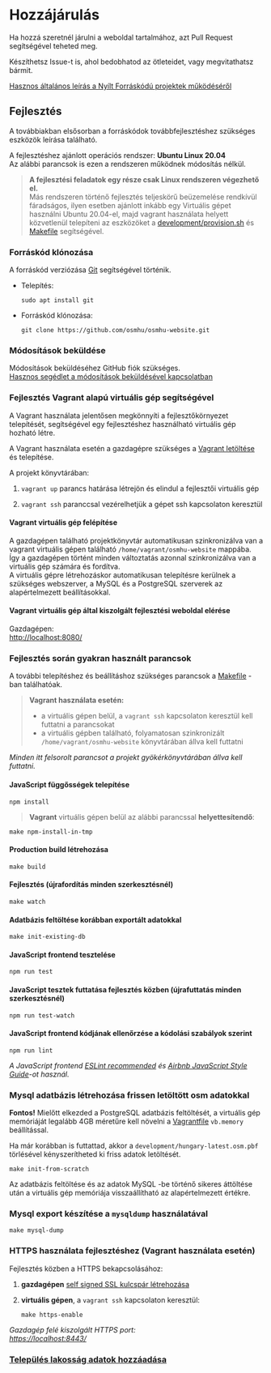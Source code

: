 # Hozzájárulás

Ha hozzá szeretnél járulni a weboldal tartalmához, azt Pull Request segítségével teheted meg.

Készíthetsz Issue-t is, ahol bedobhatod az ötleteidet, vagy megvitathatsz bármit.

[Hasznos általános leírás a Nyílt Forráskódú projektek működéséről](https://opensource.guide/hu/how-to-contribute/)

## Fejlesztés

A továbbiakban elsősorban a forráskódok továbbfejlesztéshez szükséges eszközök leírása található.

A fejlesztéshez ajánlott operációs rendszer: **Ubuntu Linux 20.04**  
Az alábbi parancsok is ezen a rendszeren működnek módosítás nélkül.

> **A fejlesztési feladatok egy része csak Linux rendszeren végezhető el.**  
> Más rendszeren történő fejlesztés teljeskörű beüzemelése rendkívül fáradságos,
> ilyen esetben ajánlott inkább egy Virtuális gépet használni Ubuntu 20.04-el, majd vagrant használata helyett
> közvetlenül telepíteni az eszközöket a [development/provision.sh](development/provision.sh)
> és [Makefile](Makefile) segítségével.

### Forráskód klónozása

A forráskód verziózása [Git] segítségével történik.

- Telepítés:

    ```shell
    sudo apt install git
    ```

- Forráskód klónozása:

    ```shell
    git clone https://github.com/osmhu/osmhu-website.git
    ```

### Módosítások beküldése

Módosítások beküldéséhez GitHub fiók szükséges.  
[Hasznos segédlet a módosítások beküldésével kapcsolatban]

### Fejlesztés Vagrant alapú virtuális gép segítségével

A Vagrant használata jelentősen megkönnyíti a fejlesztőkörnyezet telepítését,
segítségével egy fejlesztéshez használható virtuális gép hozható létre.

A Vagrant használata esetén a gazdagépre szükséges a [Vagrant letöltése] és telepítése.

A projekt könyvtárában:

1. `vagrant up` parancs határása létrejön és elindul a fejlesztői virtuális gép

2. `vagrant ssh` paranccsal vezérelhetjük a gépet ssh kapcsolaton keresztül

#### Vagrant virtuális gép felépítése

A gazdagépen található projektkönyvtár automatikusan szinkronizálva van a vagrant virtuális gépen található
`/home/vagrant/osmhu-website` mappába.  
Így a gazdagépen történt minden változtatás azonnal szinkronizálva van a virtuális gép számára és fordítva.  
A virtuális gépre létrehozáskor automatikusan telepítésre kerülnek a szükséges webszerver, a MySQL és a
PostgreSQL szerverek az alapértelmezett beállításokkal.

#### Vagrant virtuális gép által kiszolgált fejlesztési weboldal elérése

Gazdagépen:  
[http://localhost:8080/](http://localhost:8080/)

### Fejlesztés során gyakran használt parancsok

A további telepítéshez és beállításhoz szükséges parancsok a [Makefile](Makefile) -ban találhatóak.

> **Vagrant használata esetén:**
>
> - a virtuális gépen belül, a `vagrant ssh` kapcsolaton keresztül kell futtatni a parancsokat
> - a virtuális gépben található, folyamatosan szinkronizált `/home/vagrant/osmhu-website` könyvtárában
>   állva kell futtatni

*Minden itt felsorolt parancsot a projekt gyökérkönyvtárában állva kell futtatni.*

#### JavaScript függősségek telepítése

```shell
npm install
```

> **Vagrant** virtuális gépen belül az alábbi parancssal **helyettesítendő**:

```shell
make npm-install-in-tmp
```

#### Production build létrehozása

```shell
make build
```

#### Fejlesztés (újrafordítás minden szerkesztésnél)

```shell
make watch
```

#### Adatbázis feltöltése korábban exportált adatokkal

```shell
make init-existing-db
```

#### JavaScript frontend tesztelése

```shell
npm run test
```

#### JavaScript tesztek futtatása fejlesztés közben (újrafuttatás minden szerkesztésnél)

```shell
npm run test-watch
```

#### JavaScript frontend kódjának ellenőrzése a kódolási szabályok szerint

```shell
npm run lint
```

*A JavaScript frontend [ESLint recommended] és [Airbnb JavaScript Style Guide]-ot használ.*

### Mysql adatbázis létrehozása frissen letöltött osm adatokkal  

**Fontos!** Mielőtt elkezded a PostgreSQL adatbázis feltöltését, a virtuális gép memóriáját
legalább 4GB méretűre kell növelni a [Vagrantfile](Vagrantfile) `vb.memory` beállítással.

Ha már korábban is futtattad, akkor a `development/hungary-latest.osm.pbf` törlésével kényszerítheted ki
friss adatok letöltését.

```shell
make init-from-scratch
```

Az adatbázis feltöltése és az adatok MySQL -be történő sikeres áttöltése után a virtuális gép memóriája
visszaállítható az alapértelmezett értékre.

### Mysql export készítése a `mysqldump` használatával

```shell
make mysql-dump
```

### HTTPS használata fejlesztéshez (Vagrant használata esetén)

Fejlesztés közben a HTTPS bekapcsolásához:

1. **gazdagépen** [self signed SSL kulcspár létrehozása](development/self-signed-ssl/README.md)

2. **virtuális gépen**, a `vagrant ssh` kapcsolaton keresztül:

    ```shell
    make https-enable
    ```

*Gazdagép felé kiszolgált HTTPS port:  
[https://localhost:8443/](https://localhost:8443/)*

### [Település lakosság adatok hozzáadása](development/nepessegi_adatok.md)

[Git]:
https://git-scm.com/

[Hasznos segédlet a módosítások beküldésével kapcsolatban]:
https://egghead.io/courses/how-to-contribute-to-an-open-source-project-on-github

[Vagrant letöltése]:
https://www.vagrantup.com/downloads.html

[ESLint recommended]:
https://eslint.org/docs/rules/

[Airbnb JavaScript Style Guide]:
https://github.com/airbnb/javascript
